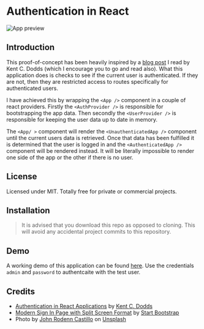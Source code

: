 # Authentication in React

![App preview](https://pbs.twimg.com/media/FMNlDt9XEAIVRi0?format=jpg&name=4096x4096)

## Introduction

This proof-of-concept has been heavily inspired by a [blog post](https://kentcdodds.com/blog/authentication-in-react-applications) I read by Kent C. Dodds (which I encourage you to go and read also). What this application does is checks to see if the current user is authenticated. If they are not, then they are restricted access to routes specifically for authenticated users.

I have achieved this by wrapping the `<App />` component in a couple of react providers. Firstly the `<AuthProvider />` is responsible for bootstrapping the app data. Then secondly the `<UserProvider />` is responsible for keeping the user data up to date in memory.

The `<App/ >` component will render the `<UnauthenticatedApp />` component until the current users data is retrieved. Once that data has been fulfilled it is determined that the user is logged in and the `<AuthenticatedApp />` component will be rendered instead. It will be literally impossible to render one side of the app or the other if there is no user.

## License

Licensed under MIT. Totally free for private or commercial projects.

## Installation

> It is advised that you download this repo as opposed to cloning. This will avoid any accidental project commits to this repository.

## Demo

A working demo of this application can be found [here](http://authentication-in-react.andrewdyer.rocks). Use the credentials `admin` and `password` to authentcaite with the test user.

## Credits

-   [Authentication in React Applications](https://kentcdodds.com/blog/authentication-in-react-applications) by [Kent C. Dodds](https://kentcdodds.com)
-   [Modern Sign In Page with Split Screen Format](https://startbootstrap.com/snippets/sign-in-split) by [Start Bootstrap](https://startbootstrap.com)
-   Photo by [John Rodenn Castillo](https://unsplash.com/@nightcrawler1986?utm_source=unsplash&utm_medium=referral&utm_content=creditCopyText) on [Unsplash](https://unsplash.com/s/photos/blue?utm_source=unsplash&utm_medium=referral&utm_content=creditCopyTex)
